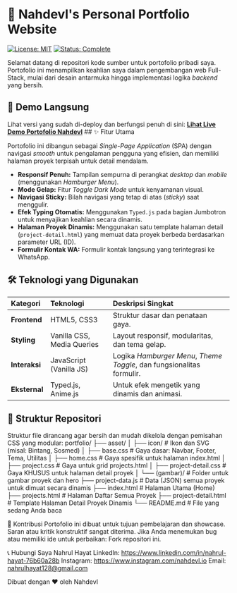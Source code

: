 # 🚀 Nahdevl's Personal Portfolio Website

[![License: MIT](https://img.shields.io/badge/License-MIT-blue.svg)](https://opensource.org/licenses/MIT)
[![Status: Complete](https://img.shields.io/badge/Status-Complete-brightgreen)](https://github.com/Nahrul/portfolio)

Selamat datang di repositori kode sumber untuk portofolio pribadi saya. Portofolio ini menampilkan keahlian saya dalam pengembangan web Full-Stack, mulai dari desain antarmuka hingga implementasi logika *backend* yang bersih.

## 🌟 Demo Langsung

Lihat versi yang sudah di-deploy dan berfungsi penuh di sini:
**[Lihat Live Demo Portofolio Nahdevl](https://nahdevl.online/portfolio)** ## ✨ Fitur Utama

Portofolio ini dibangun sebagai *Single-Page Application* (SPA) dengan navigasi *smooth* untuk pengalaman pengguna yang efisien, dan memiliki halaman proyek terpisah untuk detail mendalam.

* **Responsif Penuh:** Tampilan sempurna di perangkat *desktop* dan *mobile* (menggunakan *Hamburger Menu*).
* **Mode Gelap:** Fitur *Toggle Dark Mode* untuk kenyamanan visual.
* **Navigasi Sticky:** Bilah navigasi yang tetap di atas (*sticky*) saat menggulir.
* **Efek Typing Otomatis:** Menggunakan `Typed.js` pada bagian Jumbotron untuk menyajikan keahlian secara dinamis.
* **Halaman Proyek Dinamis:** Menggunakan satu template halaman detail (`project-detail.html`) yang memuat data proyek berbeda berdasarkan parameter URL (ID).
* **Formulir Kontak WA:** Formulir kontak langsung yang terintegrasi ke WhatsApp.

## 🛠️ Teknologi yang Digunakan

| Kategori | Teknologi | Deskripsi Singkat |
| :--- | :--- | :--- |
| **Frontend** | HTML5, CSS3 | Struktur dasar dan penataan gaya. |
| **Styling** | Vanilla CSS, Media Queries | Layout responsif, modularitas, dan tema gelap. |
| **Interaksi** | JavaScript (Vanilla JS) | Logika *Hamburger Menu*, *Theme Toggle*, dan fungsionalitas formulir. |
| **Eksternal** | Typed.js, Anime.js | Untuk efek mengetik yang dinamis dan animasi. |

## 📁 Struktur Repositori

Struktur file dirancang agar bersih dan mudah dikelola dengan pemisahan CSS yang modular:
portfolio/
├── asset/
│   ├── icon/            # Ikon dan SVG (misal: Bintang, Sosmed)
│   ├── base.css         # Gaya dasar: Navbar, Footer, Tema, Utilitas
│   ├── home.css         # Gaya spesifik untuk halaman index.html
│   ├── project.css      # Gaya untuk grid projects.html
│   ├── project-detail.css # Gaya KHUSUS untuk halaman detail proyek
│   └── (gambar)/        # Folder untuk gambar proyek dan hero
├── project-data.js      # Data (JSON) semua proyek untuk dimuat secara dinamis
├── index.html           # Halaman Utama (Home)
├── projects.html        # Halaman Daftar Semua Proyek
├── project-detail.html  # Template Halaman Detail Proyek Dinamis
└── README.md            # File yang sedang Anda baca

🤝 Kontribusi
Portofolio ini dibuat untuk tujuan pembelajaran dan showcase. Saran atau kritik konstruktif sangat diterima. Jika Anda menemukan bug atau memiliki ide untuk perbaikan:
Fork repositori ini.

📞 Hubungi Saya
Nahrul Hayat
LinkedIn: https://www.linkedin.com/in/nahrul-hayat-76b60a28b
Instagram: https://www.instagram.com/nahdevl.io
Email: nahrulhayat128@gmail.com

Dibuat dengan ❤️ oleh Nahdevl
